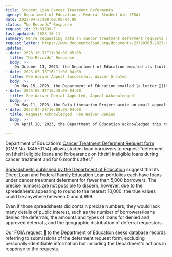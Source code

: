 ```yaml
---
title: Student Loan Cancer Treatment Deferments
agency: Department of Education ▹ Federal Student Aid (FSA)
date: 2023-04-27T00:00:00-04:00
status: “No Records” Response
request_id: 23-01639-F
last_updated: 2023-10-11
summary: We're requesting data on cancer treatment deferment requests by borrowers of student loans. 
request_letter: https://www.documentcloud.org/documents/23790363-2023-04-27-edfsa-cancer-treatment-deferment-data-foia-request-singer-vinewilder
updates:
- date: 2023-10-11T11:38:00-05:00
  title: “No Records” Response
  body: >-
    On October 11, 2023, the Department of Education emailed its [initial response 📄](https://www.documentcloud.org/documents/24026643-2023-10-11-2-23-01639-f-final-no-records). “After a thorough search, no responsive records were located,” according to the letter. “Cancer treatment deferment applications are not received by FSA systems. While FSA typically receives data from the servicers about those borrowers who are in an approved cancer related deferment, no borrowers have been in a cancer related deferment since March 2020, because all borrowers are placed into the COVID forbearance.”
- date: 2023-05-15T16:11:00-04:00
  title: Fee Waiver Appeal Successful, Waiver Granted
  body: >-
    On May 15, 2023, the Department of Education emailed [a letter 📄](https://www.documentcloud.org/documents/23813706-2023-05-15-23-00029-a-singer-vine_final_dom-signed) granting the Data Liberation Project a fee waiver for this request, agreeing with the DLP's May 11 appeal and overturning the agency's initial fee waiver denial.
- date: 2023-05-11T16:45:00-04:00
  title: Fee Waiver Denial Appealed, Appeal Acknowledged
  body: >-
    On May 11, 2023, the Data Liberation Project wrote an email appealing the April 28 fee waiver denial. On the same day, the Department of Education emailed [a letter 📄](https://www.documentcloud.org/documents/23810900-2023-05-11-appeal-acknowledgement-letter) acknowledging the appeal.
- date: 2023-04-28T10:08:00-04:00
  title: Request Acknowledged, Fee Waiver Denied
  body: >-
    On April 28, 2023, the Department of Education acknowledged this request and emailed [a letter 📄](https://www.documentcloud.org/documents/23810902-2023-04-28-fee-waiver-denied-template) denying the Data Liberation Project's request for a fee waiver, on the grounds that "you have failed to provide sufficient information to demonstrate your entitlement to a waiver of processing fees. More specifically, justification has not been provided to explain how the requested records would contribute significant information to the public’s understanding of the Department’s operations. You have also not provided any evidence demonstrating public interest in the documents."

---
```


Department of Education’s [Cancer Treatment Deferment Request form](https://fsapartners.ed.gov/sites/default/files/attachments/2019-09/CancerTreatmentDefermentRequest.pdf) (OMB No. 1845-0154) allows student loan borrowers to request “deferment on [their] eligible loans and forbearance on [their] ineligible loans during cancer treatment and for 6 months after.”

[Spreadsheets published by the Department of Education](https://studentaid.gov/data-center/student/portfolio) suggest that its Direct Loan and Federal Family Education Loan portfolios each have loans under cancer treatment deferment for fewer than 5,000 borrowers. The precise numbers are not possible to discern, however, due to the spreadsheets appearing to round to the nearest 10,000; the true values could be anywhere between 0 and 4,999.

Even if those spreadsheets did contain precise numbers, they would lack many details of public interest, such as the number of borrowers/loans denied the deferrals, the amounts and types of loans for denied and approved deferrals, and the geographic distribution of deferral requestors.

[Our FOIA request 📄](https://www.documentcloud.org/documents/23790363-2023-04-27-edfsa-cancer-treatment-deferment-data-foia-request-singer-vinewilder) to the Department of Education seeks database records referring to submissions of the deferment request form, excluding personally-identifiable information but including the Department's actions in response to the requests.
